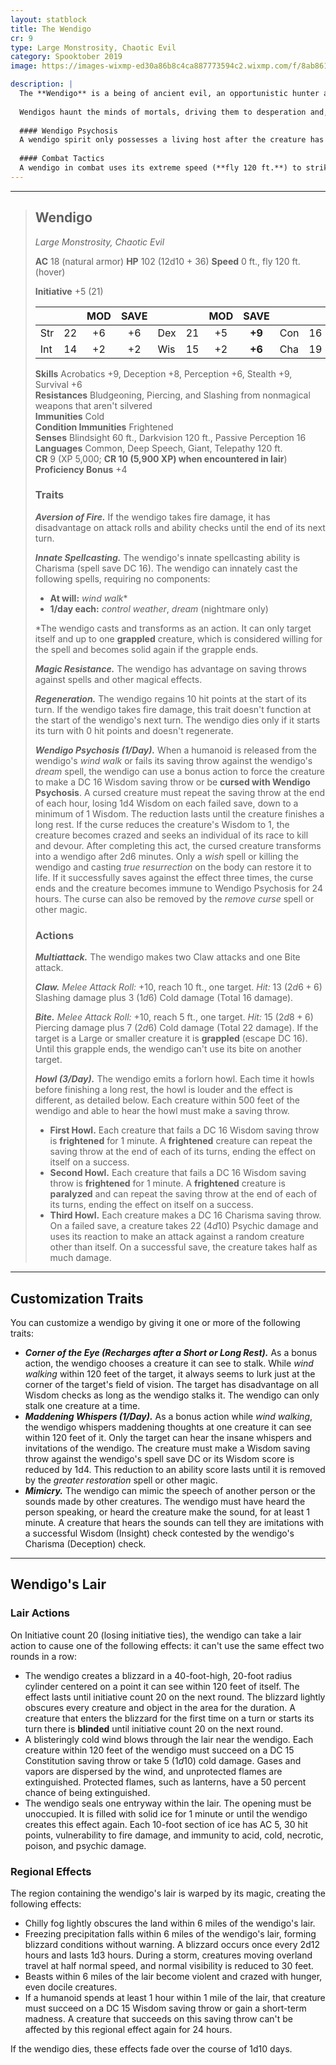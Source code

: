 ```yaml
---
layout: statblock
title: The Wendigo
cr: 9
type: Large Monstrosity, Chaotic Evil
category: Spooktober 2019
image: https://images-wixmp-ed30a86b8c4ca887773594c2.wixmp.com/f/8ab86111-40c3-4c11-abf4-2c512a9b3c9d/dc1t8em-bafce86d-cece-47e3-a7ef-e13829422997.jpg?token=eyJ0eXAiOiJKV1QiLCJhbGciOiJIUzI1NiJ9.eyJzdWIiOiJ1cm46YXBwOjdlMGQxODg5ODIyNjQzNzNhNWYwZDQxNWVhMGQyNmUwIiwiaXNzIjoidXJuOmFwcDo3ZTBkMTg4OTgyMjY0MzczYTVmMGQ0MTVlYTBkMjZlMCIsIm9iaiI6W1t7InBhdGgiOiJcL2ZcLzhhYjg2MTExLTQwYzMtNGMxMS1hYmY0LTJjNTEyYTliM2M5ZFwvZGMxdDhlbS1iYWZjZTg2ZC1jZWNlLTQ3ZTMtYTdlZi1lMTM4Mjk0MjI5OTcuanBnIn1dXSwiYXVkIjpbInVybjpzZXJ2aWNlOmZpbGUuZG93bmxvYWQiXX0.IIXEKqaaWS5Tyxdux7kYPOvn40MNAgaXyjUU6ka54Lc

description: |
  The **Wendigo** is a being of ancient evil, an opportunistic hunter and evil spirit that preys on explorers and hunters in desolate, isolated places like high passes or forlorn tundra. It warps the tattered corpse of a victim into an imagined representative of its own twisted desires, typically a grotesque, rabid animal-like form with bloodstained claws and matted fur.
  
  Wendigos haunt the minds of mortals, driving them to desperation and, ultimately, cannibalistic madness. They stalk prey for days, plaguing their journeys with nightmares and foul weather before striking. They constantly experience intense hunger pangs, only temporarily relieved by feasting on creatures that know fear, especially humanoids.
  
  #### Wendigo Psychosis
  A wendigo spirit only possesses a living host after the creature has been afflicted with **Wendigo Psychosis**, an insanity-inducing curse. This curse causes the victim to slowly lose its grasp on right and wrong, eventually inspiring them to succumb to terrible hunger and feast upon their own kind. The moment they complete this act, the victim is fully inhabited by a wendigo spirit, their legs burning away, transforming them into a new Wendigo. Only a *wish* spell or killing the wendigo and casting *true resurrection* on the body can restore the original victim to life.
  
  #### Combat Tactics
  A wendigo in combat uses its extreme speed (**fly 120 ft.**) to strike and swiftly retreat out of sight, relying on its **Regeneration** to quickly recover. It uses **Howl** to crowd control groups of prey, aiming to bite and **grapple** a victim before using its **Innate Spellcasting** (*wind walk*) to strand the target far from safety. It has a strong **Aversion of Fire** and will avoid or dispose of fire sources in its lair first.
---
```


___
> ## Wendigo
> *Large Monstrosity, Chaotic Evil*
> 
> **AC** 18 (natural armor) **HP** 102 (12d10 + 36) **Speed** 0 ft., fly 120 ft. (hover)
> 
> **Initiative** +5 (21)
>
> | | | MOD | SAVE | | | MOD | SAVE | | | MOD | SAVE |
> |:--|:-:|:----:|:----:|:--|:-:|:----:|:----:|:--|:-:|:----:|:----:|
> |Str| 22| +6 | +6 |Dex| 21| +5 | **+9** |Con| 16| +3 | **+7** |
> |Int| 14| +2 | +2 |Wis| 15| +2 | **+6** |Cha| 19| +4 | +4 |
>
> **Skills** Acrobatics +9, Deception +8, Perception +6, Stealth +9, Survival +6  
> **Resistances** Bludgeoning, Piercing, and Slashing from nonmagical weapons that aren't silvered  
> **Immunities** Cold  
> **Condition Immunities** Frightened  
> **Senses** Blindsight 60 ft., Darkvision 120 ft., Passive Perception 16  
> **Languages** Common, Deep Speech, Giant, Telepathy 120 ft.  
> **CR** 9 (XP 5,000; **CR 10 (5,900 XP) when encountered in lair**)  
> **Proficiency Bonus** +4
>
> ### Traits
>
> ***Aversion of Fire.*** If the wendigo takes fire damage, it has disadvantage on attack rolls and ability checks until the end of its next turn.
>
> ***Innate Spellcasting.*** The wendigo's innate spellcasting ability is Charisma (spell save DC 16). The wendigo can innately cast the following spells, requiring no components:
> * **At will:** *wind walk*\*
> * **1/day each:** *control weather*, *dream* (nightmare only)
>
> \*The wendigo casts and transforms as an action. It can only target itself and up to one **grappled** creature, which is considered willing for the spell and becomes solid again if the grapple ends.
>
> ***Magic Resistance.*** The wendigo has advantage on saving throws against spells and other magical effects.
>
> ***Regeneration.*** The wendigo regains 10 hit points at the start of its turn. If the wendigo takes fire damage, this trait doesn't function at the start of the wendigo's next turn. The wendigo dies only if it starts its turn with 0 hit points and doesn't regenerate.
>
> ***Wendigo Psychosis (1/Day).*** When a humanoid is released from the wendigo's *wind walk* or fails its saving throw against the wendigo's *dream* spell, the wendigo can use a bonus action to force the creature to make a DC 16 Wisdom saving throw or be **cursed with Wendigo Psychosis**. A cursed creature must repeat the saving throw at the end of each hour, losing 1d4 Wisdom on each failed save, down to a minimum of 1 Wisdom. The reduction lasts until the creature finishes a long rest. If the curse reduces the creature's Wisdom to 1, the creature becomes crazed and seeks an individual of its race to kill and devour. After completing this act, the cursed creature transforms into a wendigo after 2d6 minutes. Only a *wish* spell or killing the wendigo and casting *true resurrection* on the body can restore it to life. If it successfully saves against the effect three times, the curse ends and the creature becomes immune to Wendigo Psychosis for 24 hours. The curse can also be removed by the *remove curse* spell or other magic.
>
> ### Actions
>
> ***Multiattack.*** The wendigo makes two Claw attacks and one Bite attack.
>
> ***Claw.*** *Melee Attack Roll:* +10, reach 10 ft., one target. *Hit:* 13 ($2d6 + 6$) Slashing damage plus 3 ($1d6$) Cold damage (Total 16 damage).
>
> ***Bite.*** *Melee Attack Roll:* +10, reach 5 ft., one target. *Hit:* 15 ($2d8 + 6$) Piercing damage plus 7 ($2d6$) Cold damage (Total 22 damage). If the target is a Large or smaller creature it is **grappled** (escape DC 16). Until this grapple ends, the wendigo can't use its bite on another target.
>
> ***Howl (3/Day).*** The wendigo emits a forlorn howl. Each time it howls before finishing a long rest, the howl is louder and the effect is different, as detailed below. Each creature within 500 feet of the wendigo and able to hear the howl must make a saving throw.
>
> - **First Howl.** Each creature that fails a DC 16 Wisdom saving throw is **frightened** for 1 minute. A **frightened** creature can repeat the saving throw at the end of each of its turns, ending the effect on itself on a success.
> - **Second Howl.** Each creature that fails a DC 16 Wisdom saving throw is **frightened** for 1 minute. A **frightened** creature is **paralyzed** and can repeat the saving throw at the end of each of its turns, ending the effect on itself on a success.
> - **Third Howl.** Each creature makes a DC 16 Charisma saving throw. On a failed save, a creature takes 22 ($4d10$) Psychic damage and uses its reaction to make an attack against a random creature other than itself. On a successful save, the creature takes half as much damage.

___
## Customization Traits

You can customize a wendigo by giving it one or more of the following traits:

* ***Corner of the Eye (Recharges after a Short or Long Rest).*** As a bonus action, the wendigo chooses a creature it can see to stalk. While *wind walking* within 120 feet of the target, it always seems to lurk just at the corner of the target's field of vision. The target has disadvantage on all Wisdom checks as long as the wendigo stalks it. The wendigo can only stalk one creature at a time.
* ***Maddening Whispers (1/Day).*** As a bonus action while *wind walking*, the wendigo whispers maddening thoughts at one creature it can see within 120 feet of it. Only the target can hear the insane whispers and invitations of the wendigo. The creature must make a Wisdom saving throw against the wendigo's spell save DC or its Wisdom score is reduced by 1d4. This reduction to an ability score lasts until it is removed by the *greater restoration* spell or other magic.
* ***Mimicry.*** The wendigo can mimic the speech of another person or the sounds made by other creatures. The wendigo must have heard the person speaking, or heard the creature make the sound, for at least 1 minute. A creature that hears the sounds can tell they are imitations with a successful Wisdom (Insight) check contested by the wendigo's Charisma (Deception) check.

___
## Wendigo's Lair
### Lair Actions
On Initiative count 20 (losing initiative ties), the wendigo can take a lair action to cause one of the following effects: it can't use the same effect two rounds in a row:

* The wendigo creates a blizzard in a 40-foot-high, 20-foot radius cylinder centered on a point it can see within 120 feet of itself. The effect lasts until initiative count 20 on the next round. The blizzard lightly obscures every creature and object in the area for the duration. A creature that enters the blizzard for the first time on a turn or starts its turn there is **blinded** until initiative count 20 on the next round.
* A blisteringly cold wind blows through the lair near the wendigo. Each creature within 120 feet of the wendigo must succeed on a DC 15 Constitution saving throw or take 5 ($1d10$) cold damage. Gases and vapors are dispersed by the wind, and unprotected flames are extinguished. Protected flames, such as lanterns, have a 50 percent chance of being extinguished.
* The wendigo seals one entryway within the lair. The opening must be unoccupied. It is filled with solid ice for 1 minute or until the wendigo creates this effect again. Each 10-foot section of ice has AC 5, 30 hit points, vulnerability to fire damage, and immunity to acid, cold, necrotic, poison, and psychic damage.

### Regional Effects
The region containing the wendigo's lair is warped by its magic, creating the following effects:

* Chilly fog lightly obscures the land within 6 miles of the wendigo's lair.
* Freezing precipitation falls within 6 miles of the wendigo's lair, forming blizzard conditions without warning. A blizzard occurs once every 2d12 hours and lasts 1d3 hours. During a storm, creatures moving overland travel at half normal speed, and normal visibility is reduced to 30 feet.
* Beasts within 6 miles of the lair become violent and crazed with hunger, even docile creatures.
* If a humanoid spends at least 1 hour within 1 mile of the lair, that creature must succeed on a DC 15 Wisdom saving throw or gain a short-term madness. A creature that succeeds on this saving throw can't be affected by this regional effect again for 24 hours.

If the wendigo dies, these effects fade over the course of 1d10 days.